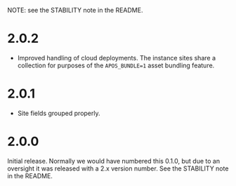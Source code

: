 NOTE: see the STABILITY note in the README.

# 2.0.2

* Improved handling of cloud deployments. The instance sites share a collection for purposes of the `APOS_BUNDLE=1` asset bundling feature.

# 2.0.1

* Site fields grouped properly.

# 2.0.0

Initial release. Normally we would have numbered this 0.1.0, but due to an oversight it was released with a 2.x version number. See the STABILITY note in the README.


